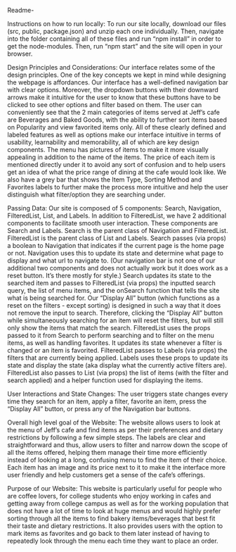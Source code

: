 Readme-


Instructions on how to run locally:
To run our site locally, download our files (src, public, package.json) and unzip each one individually. Then, navigate into the folder containing all of these files and run “npm install” in order to get the node-modules. Then, run “npm start” and the site will open in your browser.


Design Principles and Considerations:
Our interface relates some of the design principles. One of the key concepts we kept in mind while designing the webpage is affordances. Our interface has a well-defined navigation bar with clear options. Moreover, the dropdown buttons with their downward arrows make it intuitive for the user to know that these buttons have to be clicked to see other options and filter based on them. The user can conveniently see that the 2 main categories of items served at Jeff’s cafe are Beverages and Baked Goods, with the ability to further sort items based on Popularity and view favorited items only. All of these clearly defined and labeled features as well as options make our interface intuitive in terms of usability, learnability and memorability, all of which are key design components. The menu has pictures of items to make it more visually appealing in addition to the name of the items. The price of each item is mentioned directly under it to avoid any sort of confusion and to help users get an idea of what the price range of dining at the cafe would look like. We also have a grey bar that shows the Item Type, Sorting Method and Favorites labels to further make the process more intuitive and help the user distinguish what filter/option they are searching under.


Passing Data:
Our site is composed of 5 components: Search, Navigation, FilteredList, List, and Labels. In addition to FilteredList, we have 2 additional components to facilitate smooth user interaction. These components are Search and Labels.
Search is the parent class of Navigation and FilteredList. FilteredList is the parent class of List and Labels. Search passes (via props) a boolean to Navigation that indicates if the current page is the home page or not. Navigation uses this to update its state and determine what page to display and what url to navigate to. (Our navigation bar is not one of our additional two components and does not actually work but it does work as a reset button. It’s there mostly for style.) Search updates its state to the searched item and passes to FilteredList (via props) the inputted search query, the list of menu items, and the onSearch function that tells the site what is being searched for. Our “Display All” button (which functions as a reset on the filters - except sorting) is designed in such a way that it does not remove the input to search. Therefore, clicking the “Display All” button while simultaneously searching for an item will reset the filters, but will still only show the items that match the search.
FilteredList uses the props passed to it from Search to perform searching and to filter on the menu items, as well as handling favorites. It updates its state whenever a filter is changed or an item is favorited. FilteredList passes to Labels (via props) the filters that are currently being applied. Labels uses these props to update its state and display the state (aka display what the currently active filters are). FilteredList also passes to List (via props) the list of items (with the filter and search applied) and a helper function used for displaying the items.


User Interactions and State Changes:
The user triggers state changes every time they search for an item, apply a filter, favorite an item, press the “Display All” button, or press any of the Navigation bar buttons.


Overall high level goal of the Website:
The website allows users to look at the menu of Jeff’s cafe and find items as per their preferences and dietary restrictions by following a few simple steps. The labels are clear and straightforward and thus, allow users to filter and narrow down the scope of all the items offered, helping them manage their time more efficiently instead of looking at a long, confusing menu to find the item of their choice. Each item has an image and its price next to it to make it the interface more user friendly and help customers get a sense of the cafe’s offerings.


Purpose of our Website:
This website is particularly useful for people who are coffee lovers, for college students who enjoy working in cafes and getting away from college campus as well as for the working population that does not have a lot of time to look at huge menus and would highly prefer sorting through all the items to find bakery items/beverages that best fit their taste and dietary restrictions. It also provides users with the option to mark items as favorites and go back to them later instead of having to repeatedly look through the menu each time they want to place an order.

